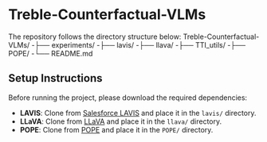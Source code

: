 # Treble-Counterfactual-VLMs
The repository follows the directory structure below:
Treble-Counterfactual-VLMs/
-├── experiments/
-├── lavis/
-├── llava/
-├── TTI_utils/
-├── POPE/
-└── README.md

## Setup Instructions

Before running the project, please download the required dependencies:

- **LAVIS**: Clone from [Salesforce LAVIS](https://github.com/salesforce/LAVIS/lavis) and place it in the `lavis/` directory.
- **LLaVA**: Clone from [LLaVA](https://github.com/haotian-liu/LLaVA/tree/main/llava) and place it in the `llava/` directory.
- **POPE**: Clone from [POPE](https://github.com/RUCAIBox/POPE) and place it in the `POPE/` directory.
